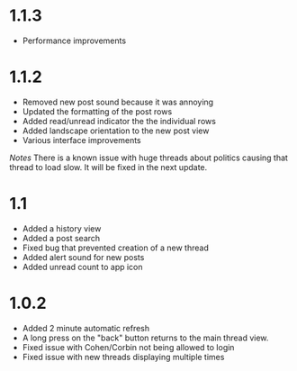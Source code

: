 1.1.3
=====
 * Performance improvements

1.1.2
============
 * Removed new post sound because it was annoying
 * Updated the formatting of the post rows
 * Added read/unread indicator the the individual rows
 * Added landscape orientation to the new post view
 * Various interface improvements

*Notes*
There is a known issue with huge threads about politics causing that thread to load slow. It will be fixed in the next update.

1.1
===
 * Added a history view
 * Added a post search
 * Fixed bug that prevented creation of a new thread
 * Added alert sound for new posts
 * Added unread count to app icon

1.0.2
=====
 * Added 2 minute automatic refresh
 * A long press on the "back" button returns to the main thread view.
 * Fixed issue with Cohen/Corbin not being allowed to login
 * Fixed issue with new threads displaying multiple times